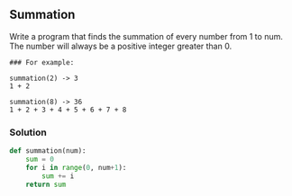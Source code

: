 ## Summation
Write a program that finds the summation of every number from 1 to num. The number will always be a positive integer greater than 0.

```
### For example:

summation(2) -> 3
1 + 2

summation(8) -> 36
1 + 2 + 3 + 4 + 5 + 6 + 7 + 8
```
### Solution
```python
def summation(num):
    sum = 0
    for i in range(0, num+1):
        sum += i
    return sum
```

